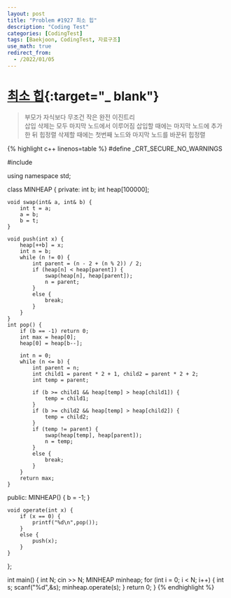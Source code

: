 ```yaml
---
layout: post
title: "Problem #1927 최소 힙"
description: "Coding Test"
categories: [CodingTest]
tags: [Baekjoon, CodingTest, 자료구조]
use_math: true
redirect_from:
  - /2022/01/05
---
```


# [최소 힙](https://www.acmicpc.net/problem/1927){:target="_ blank"}

> 부모가 자식보다 무조건 작은 완전 이진트리      
> 삽입 삭제는 모두 마지막 노드에서 이루어짐
> 삽입할 때에는 마지막 노드에 추가한 뒤 힙정렬
> 삭제할 때에는 첫번째 노드와 마지막 노드를 바꾼뒤 힙정렬

{% highlight c++ linenos=table %} #define _CRT_SECURE_NO_WARNINGS

#include <iostream>

using namespace std;

class MINHEAP {
private:
	int b;
	int heap[100000];

	void swap(int& a, int& b) {
		int t = a;
		a = b;
		b = t;
	}

	void push(int x) {
		heap[++b] = x;
		int n = b;
		while (n != 0) {
			int parent = (n - 2 + (n % 2)) / 2;
			if (heap[n] < heap[parent]) {
				swap(heap[n], heap[parent]);
				n = parent;
			}
			else {
				break;
			}
		}
	}
	int pop() {
		if (b == -1) return 0;
		int max = heap[0];
		heap[0] = heap[b--];

		int n = 0;
		while (n <= b) {
			int parent = n;
			int child1 = parent * 2 + 1, child2 = parent * 2 + 2;
			int temp = parent;

			if (b >= child1 && heap[temp] > heap[child1]) {
				temp = child1;
			}
			if (b >= child2 && heap[temp] > heap[child2]) {
				temp = child2;
			}
			if (temp != parent) {
				swap(heap[temp], heap[parent]);
				n = temp;
			}
			else {
				break;
			}
		}
		return max;
	}
public:
	MINHEAP() {
		b = -1;
	}

	void operate(int x) {
		if (x == 0) {
			printf("%d\n",pop());
		}
		else {
			push(x);
		}
	}
	
};

int main() {
	int N;
	cin >> N;
	MINHEAP minheap;
	for (int i = 0; i < N; i++) {
		int s;
		scanf("%d",&s);
		minheap.operate(s);
	}
	return 0;
}
 {% endhighlight %}

